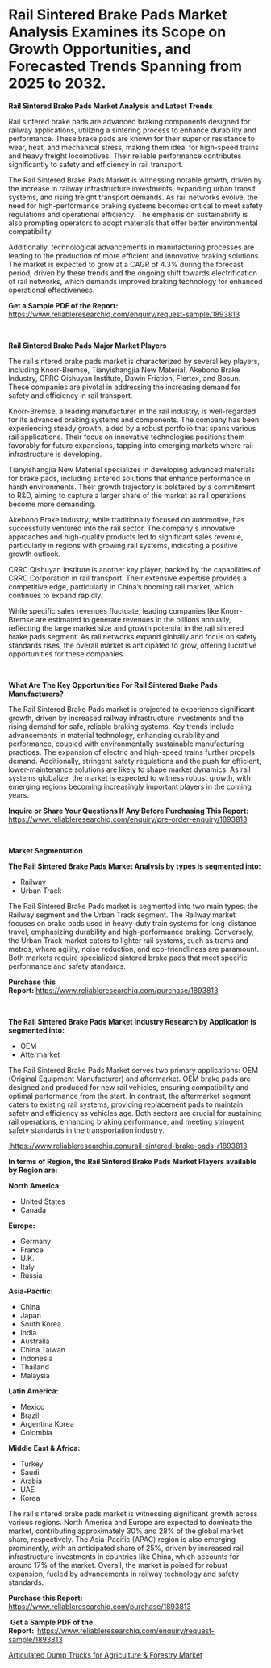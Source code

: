 <p><h1>Rail Sintered Brake Pads Market Analysis Examines its Scope on Growth Opportunities, and Forecasted Trends Spanning from 2025 to 2032.</h1></p><p><strong>Rail Sintered Brake Pads Market Analysis and Latest Trends</strong></p>
<p><p>Rail sintered brake pads are advanced braking components designed for railway applications, utilizing a sintering process to enhance durability and performance. These brake pads are known for their superior resistance to wear, heat, and mechanical stress, making them ideal for high-speed trains and heavy freight locomotives. Their reliable performance contributes significantly to safety and efficiency in rail transport.</p><p>The Rail Sintered Brake Pads Market is witnessing notable growth, driven by the increase in railway infrastructure investments, expanding urban transit systems, and rising freight transport demands. As rail networks evolve, the need for high-performance braking systems becomes critical to meet safety regulations and operational efficiency. The emphasis on sustainability is also prompting operators to adopt materials that offer better environmental compatibility.</p><p>Additionally, technological advancements in manufacturing processes are leading to the production of more efficient and innovative braking solutions. The market is expected to grow at a CAGR of 4.3% during the forecast period, driven by these trends and the ongoing shift towards electrification of rail networks, which demands improved braking technology for enhanced operational effectiveness.</p></p>
<p><strong>Get a Sample PDF of the Report:&nbsp;</strong> <a href="https://www.reliableresearchiq.com/enquiry/request-sample/1893813?utm_campaign=3200&utm_medium=2&utm_source=Github&utm_content=ia&utm_term=31032025&utm_id=rail-sintered-brake-pads">https://www.reliableresearchiq.com/enquiry/request-sample/1893813</a></p>
<p>&nbsp;</p>
<p><strong>Rail Sintered Brake Pads Major Market Players</strong></p>
<p><p>The rail sintered brake pads market is characterized by several key players, including Knorr-Bremse, Tianyishangjia New Material, Akebono Brake Industry, CRRC Qishuyan Institute, Dawin Friction, Flertex, and Bosun. These companies are pivotal in addressing the increasing demand for safety and efficiency in rail transport.</p><p>Knorr-Bremse, a leading manufacturer in the rail industry, is well-regarded for its advanced braking systems and components. The company has been experiencing steady growth, aided by a robust portfolio that spans various rail applications. Their focus on innovative technologies positions them favorably for future expansions, tapping into emerging markets where rail infrastructure is developing.</p><p>Tianyishangjia New Material specializes in developing advanced materials for brake pads, including sintered solutions that enhance performance in harsh environments. Their growth trajectory is bolstered by a commitment to R&D, aiming to capture a larger share of the market as rail operations become more demanding.</p><p>Akebono Brake Industry, while traditionally focused on automotive, has successfully ventured into the rail sector. The company's innovative approaches and high-quality products led to significant sales revenue, particularly in regions with growing rail systems, indicating a positive growth outlook.</p><p>CRRC Qishuyan Institute is another key player, backed by the capabilities of CRRC Corporation in rail transport. Their extensive expertise provides a competitive edge, particularly in China’s booming rail market, which continues to expand rapidly.</p><p>While specific sales revenues fluctuate, leading companies like Knorr-Bremse are estimated to generate revenues in the billions annually, reflecting the large market size and growth potential in the rail sintered brake pads segment. As rail networks expand globally and focus on safety standards rises, the overall market is anticipated to grow, offering lucrative opportunities for these companies.</p></p>
<p>&nbsp;</p>
<p><strong>What Are The Key Opportunities For Rail Sintered Brake Pads Manufacturers?</strong></p>
<p><p>The Rail Sintered Brake Pads market is projected to experience significant growth, driven by increased railway infrastructure investments and the rising demand for safe, reliable braking systems. Key trends include advancements in material technology, enhancing durability and performance, coupled with environmentally sustainable manufacturing practices. The expansion of electric and high-speed trains further propels demand. Additionally, stringent safety regulations and the push for efficient, lower-maintenance solutions are likely to shape market dynamics. As rail systems globalize, the market is expected to witness robust growth, with emerging regions becoming increasingly important players in the coming years.</p></p>
<p><strong>Inquire or Share Your Questions If Any Before Purchasing This Report:</strong> <a href="https://www.reliableresearchiq.com/enquiry/pre-order-enquiry/1893813?utm_campaign=3200&utm_medium=2&utm_source=Github&utm_content=ia&utm_term=31032025&utm_id=rail-sintered-brake-pads">https://www.reliableresearchiq.com/enquiry/pre-order-enquiry/1893813</a></p>
<p>&nbsp;</p>
<p><strong>Market Segmentation</strong></p>
<p><strong>The Rail Sintered Brake Pads Market Analysis by types is segmented into:</strong></p>
<p><ul><li>Railway</li><li>Urban Track</li></ul></p>
<p><p>The Rail Sintered Brake Pads market is segmented into two main types: the Railway segment and the Urban Track segment. The Railway market focuses on brake pads used in heavy-duty train systems for long-distance travel, emphasizing durability and high-performance braking. Conversely, the Urban Track market caters to lighter rail systems, such as trams and metros, where agility, noise reduction, and eco-friendliness are paramount. Both markets require specialized sintered brake pads that meet specific performance and safety standards.</p></p>
<p><strong>Purchase this Report:&nbsp;</strong><a href="https://www.reliableresearchiq.com/purchase/1893813?utm_campaign=3200&utm_medium=2&utm_source=Github&utm_content=ia&utm_term=31032025&utm_id=rail-sintered-brake-pads">https://www.reliableresearchiq.com/purchase/1893813</a></p>
<p>&nbsp;</p>
<p><strong>The Rail Sintered Brake Pads Market Industry Research by Application is segmented into:</strong></p>
<p><ul><li>OEM</li><li>Aftermarket</li></ul></p>
<p><p>The Rail Sintered Brake Pads Market serves two primary applications: OEM (Original Equipment Manufacturer) and aftermarket. OEM brake pads are designed and produced for new rail vehicles, ensuring compatibility and optimal performance from the start. In contrast, the aftermarket segment caters to existing rail systems, providing replacement pads to maintain safety and efficiency as vehicles age. Both sectors are crucial for sustaining rail operations, enhancing braking performance, and meeting stringent safety standards in the transportation industry.</p></p>
<p><a href="https://www.reliableresearchiq.com/rail-sintered-brake-pads-r1893813?utm_campaign=3200&utm_medium=2&utm_source=Github&utm_content=ia&utm_term=31032025&utm_id=rail-sintered-brake-pads">&nbsp;https://www.reliableresearchiq.com/rail-sintered-brake-pads-r1893813</a></p>
<p><strong>In terms of Region, the Rail Sintered Brake Pads Market Players available by Region are:</strong></p>
<p>
    <p> <strong> North America: </strong>
        <ul>
            <li>United States</li>
            <li>Canada</li>
        </ul>
        </p> 
    <p> <strong> Europe: </strong>
        <ul>
            <li>Germany</li>
            <li>France</li>
            <li>U.K.</li>
            <li>Italy</li>
            <li>Russia</li>
        </ul>
        </p> 
    <p> <strong> Asia-Pacific: </strong>
        <ul>
            <li>China</li>
            <li>Japan</li>
            <li>South Korea</li>
            <li>India</li>
            <li>Australia</li>
            <li>China Taiwan</li>
            <li>Indonesia</li>
            <li>Thailand</li>
            <li>Malaysia</li>
        </ul>
        </p> 
    <p> <strong> Latin America: </strong>
        <ul>
            <li>Mexico</li>
            <li>Brazil</li>
            <li>Argentina Korea</li>
            <li>Colombia</li>
        </ul>
        </p> 
    <p> <strong> Middle East & Africa: </strong>
        <ul>
            <li>Turkey</li>
            <li>Saudi</li>
            <li>Arabia</li>
            <li>UAE</li>
            <li>Korea</li>
        </ul>
    </p>
    </p>
<p><p>The rail sintered brake pads market is witnessing significant growth across various regions. North America and Europe are expected to dominate the market, contributing approximately 30% and 28% of the global market share, respectively. The Asia-Pacific (APAC) region is also emerging prominently, with an anticipated share of 25%, driven by increased rail infrastructure investments in countries like China, which accounts for around 17% of the market. Overall, the market is poised for robust expansion, fueled by advancements in railway technology and safety standards.</p></p>
<p><strong>Purchase this Report: </strong><a href="https://www.reliableresearchiq.com/purchase/1893813?utm_campaign=3200&utm_medium=2&utm_source=Github&utm_content=ia&utm_term=31032025&utm_id=rail-sintered-brake-pads">https://www.reliableresearchiq.com/purchase/1893813</a></p>
<p>&nbsp;<strong>Get a Sample PDF of the Report:&nbsp;&nbsp;</strong><a href="https://www.reliableresearchiq.com/enquiry/request-sample/1893813?utm_campaign=3200&utm_medium=2&utm_source=Github&utm_content=ia&utm_term=31032025&utm_id=rail-sintered-brake-pads">https://www.reliableresearchiq.com/enquiry/request-sample/1893813</a></p>
<p><strong></strong></p>
<p><p><a href="https://github.com/lefiobakali/Market-Research-Report-List-1/blob/main/articulated-dump-trucks-for-agriculture-forestry-market.md?utm_campaign=3200&utm_medium=2&utm_source=Github&utm_content=ia&utm_term=31032025&utm_id=rail-sintered-brake-pads">Articulated Dump Trucks for Agriculture & Forestry Market</a></p></p>
